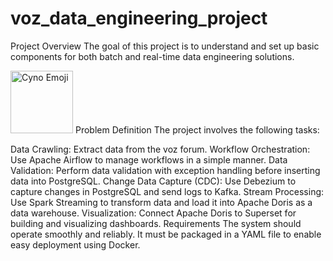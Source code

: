 # voz_data_engineering_project
Project Overview
The goal of this project is to understand and set up basic components for both batch and real-time data engineering solutions.

<img src="https://static.wikia.nocookie.net/gensin-impact/images/0/05/Icon_Emoji_Paimon%27s_Paintings_18_Cyno_3.png/revision/latest?cb=20221020052700" alt="Cyno Emoji" width="100">
Problem Definition
The project involves the following tasks:

Data Crawling: Extract data from the voz forum.
Workflow Orchestration: Use Apache Airflow to manage workflows in a simple manner.
Data Validation: Perform data validation with exception handling before inserting data into PostgreSQL.
Change Data Capture (CDC): Use Debezium to capture changes in PostgreSQL and send logs to Kafka.
Stream Processing: Use Spark Streaming to transform data and load it into Apache Doris as a data warehouse.
Visualization: Connect Apache Doris to Superset for building and visualizing dashboards.
Requirements
The system should operate smoothly and reliably.
It must be packaged in a YAML file to enable easy deployment using Docker.
